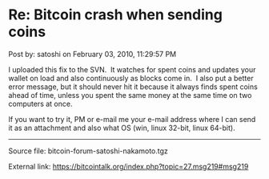 # Re: Bitcoin crash when sending coins

Post by: satoshi on February 03, 2010, 11:29:57 PM

I uploaded this fix to the SVN. &nbsp;It watches for spent coins and updates your wallet on load and also continuously as blocks come in. &nbsp;I also put a better error message, but it should never hit it because it always finds spent coins ahead of time, unless you spent the same money at the same time on two computers at once.

If you want to try it, PM or e-mail me your e-mail address where I can send it as an attachment and also what OS (win, linux 32-bit, linux 64-bit).

---

Source file: bitcoin-forum-satoshi-nakamoto.tgz

External link: https://bitcointalk.org/index.php?topic=27.msg219#msg219

